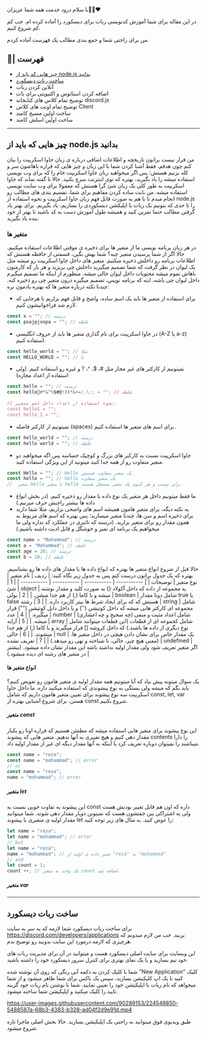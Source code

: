 با سلام درود خدمت همه شما عزیزان👋🏻❤️

در این مقاله برای شما آموزش کدنویسی ربات برای دیسکورد را آماده کرده ام.
خب کم کم شروع کنیم.

من برای راحتی شما و جمع بندی مطالب یک فهرست آماده کردم.

## 📜| فهرست
- [چیز هایی که باید از node.js بدانید](#چیز_هایی_که_باید_از_nodejs_بدانید)
- [ساخت ربات دیسکورد](#ساخت-ربات-دیسکورد)
- آنلاین کردن ربات
- اضافه کردن استاتوس و اکتیویتی برای بات
- توضیح تمام کلاس های کتابخانه discord.js
- توضیح تمام اونت های کلاس Client
- ساخت اولین مسیج کامند
- ساخت اولین اسلش کامند

---

## چیز هایی که باید از node.js بدانید
من قرار نیست براتون تاریخچه و اطلاعات اضافی درباره ی زبان جاوا اسکریپت را بیان کنم چون هدفم، فقط آشنا کردن شما با این زبان و چیز هایی که قراره باهاشون سر و کله بزنیم هستش؛ پس اگر میخواهید زبان جاوا اسکریپت خام را که برای وب نویسی استفاده میشه را یاد بگیرید، بهتره که توی اینترنت سرچ بکنید. حالا نا گفته نماند که جاوا اسکریپت به طور کلی یک زبان شئ گرا هستش که معمولا برای وب سایت نویسی استفاده میشه.
من بابت ساده کردن مفاهیم برای شما، تقسیم بندی های مطالب رو انجام میدم تا با هم به صورت قابل فهم زبان جاوا اسکریپت و نحوه استفاده از node.js را تا حدی که بتونیم یک ربات یا اپلیکشن دیسکوردی را بسازیم، یاد بگیریم. برای بهتر یاد گرفتن مطالب حتما تمرین کنید و همیشه طول آموزش دست به کد باشید تا بهتر از خود بنده یاد بگیرید.

### متغیر ها
در هر زبان برنامه نویسی ما از متغیر ها برای ذخیره ی موقتی اطلاعات استفاده میکنیم. حالا اگر از شما پرسیدن متغیر چیه؟ شما بهش بگین، قسمتی از حافظه هستش که اطلاعات برنامه رو داخلش ذخیره میکنیم. متغیر های داخل جاوا اسکریپت رو میشه مثل یک لیوان در نظر گرفت که شما تصمیم میگیرید داخلش چی بریزید و هر بار که کارمتون باهاش تموم میشه محتویات داخل لیوان خالی میشه. منظورم از اینکه ما تصمیم میگیرم داخل لیوان چی باشه، اینه که برنامه نویس، تصمیم میگیره درون متغیر چی رو ذخیره کنه. چندتا نکته درباره متغیر ها که بهتره یادمون نره:

- برای استفاده از متغیر ها باید یک اسم ساده، واضح و قابل فهم بزاریم تا هرجایی که لازم شد فراخوانیشون کنیم.
```js
const x = ""; // درسته
const poajpjvopa = ""; // غلطه
```
- در جاوا اسکریپت برای نام گذاری متغیر ها باید از حروف انگلیسی (A-Z یا a-z) استفاده کنیم.
```js
const hello_world = ""; // مثلا
const HELLO_WORLD = ""; // یا
```
- نمیتونیم از کارکتر های غیر مجاز مثل #، $، ^، ? و غیره رو استفاده کنیم. (ولی استفاده از اعداد مجازه)

```js
const hello = ""; // درسته
const hello🙋‍♂️*&^%$#@!)(*&+=/.\:; = ""; // غلطه

// نحوه استفاده از اعداد داخل اسم متغیر:
const hello1 = "";
const hello_1 = "";
```
- نمیتونیم از کارکتر فاصله (spaces) برای اسم های متغیر ها استفاده کنیم.
```js
const hello_world = ""; // درسته
const hello world = ""; // غلطه
```
- جاوا اسکریپت نسبت به کارکتر های بزرگ و کوچیک حساسه پس اگه میخواهید دو متغیر متفاوت رو از همه جدا کنید میتونید از این ویژگی استفاده کنید.
```js
const Hello = ""; // Hello یک متغیر متفاوت هستش
const hello = ""; // hello یک متغیر متفاوت
//  متغیر Hello با متغیر hello برابر نیست و هر کدوم یک متغیر مستقل هستند. 
```
- ما فقط میتونیم داخل هر متغیر یک نوع داده یا مقدار رو ذخیره کنیم. (در بخش انواع داده ها بیشتر راجبش حرف میزنیم.)
- یه نکته دیگه، برای متغیر هامون همیشه اسم های واضحی بزاریم، مثلا شما دارید برای ذخیره اسم و سن ها، چندتا متغیر میسازید؛ پس بهتره که اسم های مربوط به همون مقدار رو برای متغیر بزارید. (درسته که تاثیری در عملکرد کد نداره ولی ما میخواهیم یک برنامه ای تمیز و خوشگل و قابل ادیت داشته باشیم.)
```js
const name = "Mohammad"; // درسته
const a = "Mohammad"; // غلطه
const age = 20; // درسته
const b = 20; // غلطه
```

حالا قبل از شروع انواع متغیر ها بهتره که انواع داده ها یا مقدار های داده ها رو بشناسیم.
بهتره که یک جدول براتون درست کنم پس به جدول زیر نگاه کنید:
| ردیف | نام متغیر | نوع متغیر | توضیحات |
| ----------- | ----------- | ----------- | ----------- |
| 1 | شئ | object | یه مجموعه از داده که داخل آکولاد {} به صورت کلید و مقدار نوشته میشه و با کاما (,) از هم جدا میشن. |
| 2 | بولی | boolean | شامل دوتا مقدار true یا false هستش که که برای ایجاد شرط ها بیتر کاربرد داره. |
| 3 | رشته | string | شامل مجموعه ای کارکتر هایی میشه که داخل کوتیشن ('') و یا داخل دابل کوتیشن ("") قرار میگیره. |
| 4 | عدد | number | شامل اعداد مثبت و منفی (چه صحیح و چه اعشاری) میشه. |
| 5 | آرایه | array | شامل کجموعه ای از قطعات (این قطعات میتوانند شامل نوع دیگری از داده ها باشند.) که داخل کروشه [] قرار میگیرند و با کاما (,) از هم جدا میشوند. |
| 6 | خالی | null | یک مقدار خاص برای نشان دادن هیچی در داخل متغیر ها. (معنی هیچ چیز، خالی، نا شناخته و تهی رو میدهد.) |
| 7 | تعریف نشده | undefined | اگر متغیر تعریف شود ولی مقدار اولیه نداشته باشه این مقدار نشان داده میشود. (بیشتر در متغیر های رشته ای دیده میشود.) |

#### انواع متغیر ها
یک سوال میتونه پیش بیاد که آیا میتونیم همه مقدار اولیه ی متغیر هامون رو تعویض کنیم؟ باید بگم که میشه ولی بستگی به نوع پیشوندی که استفاده میکنید داره. ما داخل جاوا اسکریپت سه نوع پیشوند برای تعیین متغیر هامون داریم که شامل const, let, var هستن.
برای شروع آشنایی بهتره از const شروع بکنیم.

##### متغیر const
این نوع پیشوند برای متغیر هایی استفاده میشه که مطمئن هستیم که قراره اونا رو یکبار مقدار دهی کنیم و هیچ تغییری به آنها ندهیم. متغیر هایی که پیشوند contents را دارا میباشند را نمیتوان دوباره تعریف کرد یا اینکه به آنها مقدار دیگه ای غیر از مقدار اولیه داد.
```js
const name = "reza";
const name = "mohammad"; // error
// or
const name = "reza";
name = "mohammad"; // error
```

##### متغیر let
این پیشوند یه تفاوت خوبی نسبت به const داره که اون هم قابل تغییر بودنش هست ولی یه اشتراکی بین جفتشون هست که نمیتونن دوبار مقدار دهی شوند. شما میتوانید مقدار اولیه ی متغیری با پیشوند let را عوض کنید. به مثال های زیر توجه کنید:
```js
let name = "reza";
let name = "mohammad"; // error
// but
let name = "reza";
name = "mohammad"; // تغییر داده ی اولیه از "reza" به "mohammad"
// and
let count = 1;
count ++; // یک واحد به متغیر count اضافه شد. 

```

##### متغیر var
---

## ساخت ربات دیسکورد
برای ساخت ربات دیسکورد شما لازمه که یه سر به سایت https://discord.com/developers/applications بزنید.
خب من لازم میدونم که هرچیزی که لازمه درمورد این سایت بدونید رو توضیح بدم.

این وبسایت برای سایت اصلی دیسکورد هست و میتوانید در آن برای مدیریت ربات های خود تیم بسازید و یا یک نمای بهتری برای کنترل سرور دیسکورد خود را داشته باشید.

شما با کلیک کردن به دکمه آبی رنگی که روی آن نوشته شده "New Application" کلیک کنید تا یک اپ کلیکیشن بسازید، سپس یک باکس برای شما ظاهر میشود و از شما میخواهد که نام ربات یا اپلیکیشن خود را تعیین نمایید.
شما با نوشتن نام ربات خود گزینه تایید را کلیک میکنید و اپلیکیشن شما ساخته میشود.

https://user-images.githubusercontent.com/90289153/224548850-5488587a-68b3-4383-b328-ad04f2d9e91d.mp4
 
طبق ویدیوی فوق میتوانید به راحتی یک اپلیکیشن بسازید.
حالا بخش اصلی ماجرا تازه شروع میشود.
